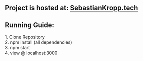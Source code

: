 <h2>Project is hosted at: <a href="https://www.sebastiankropp.tech/redditview">SebastianKropp.tech</a></h2>

<h2>Running Guide:</h2>
1. Clone Repository <br>
2. npm install (all dependencies) <br>
3. npm start <br>
4. view @ localhost:3000 <br>
